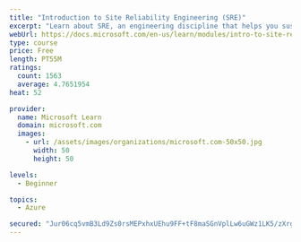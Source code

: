 ```yaml
---
title: "Introduction to Site Reliability Engineering (SRE)"
excerpt: "Learn about SRE, an engineering discipline that helps you sustainably achieve the appropriate level of reliability in your systems, services, and products."
webUrl: https://docs.microsoft.com/en-us/learn/modules/intro-to-site-reliability-engineering/
type: course
price: Free
length: PT55M
ratings:
  count: 1563
  average: 4.7651954
heat: 52

provider:
  name: Microsoft Learn
  domain: microsoft.com
  images:
    - url: /assets/images/organizations/microsoft.com-50x50.jpg
      width: 50
      height: 50

levels:
  - Beginner

topics:
  - Azure

secured: "Jur06cq5vmB3Ld9Zs0rsMEPxhxUEhu9FF+tF8maSGnVplLw6uGWz1LK5/zXrg31GNdXrmRHOwn/ZbgYJbuKs1icLOs78vPPGivx7KMQlumueTTAIXGlgMiQGn/4M6RgWP5YOyEoy+Ctv+EyeTVmfOFvWaWcp9TSnRTHmCdamOG7As/u540gw+va+JKm0xp1QaX0ZEgbKn/pgw5hL/7/vJR2YvBVEv9eCOkL+DhZ5Hf2dnJi4iCIcrgWiw8RfBuL47PZu1t+t69jXI8AEUpgGy08xGd888G4kh+mMdWqigqvhBWKMsGc1VcMLdtHhNMqRx2FgN2ambicVZKiCCYZDqx35HpH271nV6jfZOsRAmvi2WcBUds2g+NM3fprCZwpTUVs+4bGwZ62nScamhZaVamYBQI4h35lKMdjqEcRFP9U=;hvIRRVdw8wHKD7dmCfdv/w=="
---
```


